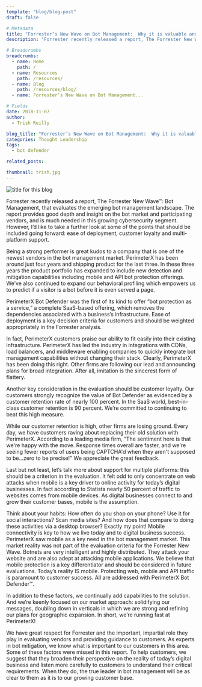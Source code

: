 ```yaml
---
template: "blog/blog-post"
draft: false

# Metadata
title: "Forrester’s New Wave on Bot Management:  Why it is valuable and how it can be further improved."
description: "Forrester recently released a report, The Forrester New Wave™: Bot Management, that evaluates the emerging bot management landscape."

# Breadcrumbs
breadcrumbs:
  - name: Home
    path: /
  - name: Resources
    path: /resources/
  - name: Blog
    path: /resources/blog/
  - name: Forrester’s New Wave on Bot Management...

# Fields
date: 2018-11-07
author:
  - Trish Reilly

blog_title: "Forrester’s New Wave on Bot Management:  Why it is valuable and how it can be further improved"
categories: Thought Leadership
tags:
  - bot defender

related_posts:

thumbnail: trish.jpg
---
```


![title for this blog](/assets/images/blog/blog-thumbnails/trish.jpg)<br>

<p>Forrester recently released a report, The Forrester New Wave™: Bot Management, that evaluates the emerging bot management landscape. The report provides good depth and insight on the bot market and participating vendors, and is much needed in this growing cybersecurity segment. However, I’d like to take a further look at some of the points that should be included going forward: ease of deployment, customer loyalty and multi-platform support.</p>

<p>Being a strong performer is great kudos to a company that is one of the newest vendors in the bot management market. PerimeterX has been around just four years and shipping product for the last three. In these three years the product portfolio has expanded to include new detection and mitigation capabilities including mobile and API bot protection offerings.  We’ve also continued to expand our behavioral profiling which empowers us to predict if a visitor is a bot before it is even served a page.</p>

<p>PerimeterX Bot Defender was the first of its kind to offer “bot protection as a service,”  a complete SaaS-based offering, which removes the dependencies associated with a business’s infrastructure.  Ease of deployment is a key decision criteria for customers and should be weighted appropriately in the Forrester analysis.</p>

<p>In fact, PerimeterX customers praise our ability to fit easily into their existing infrastructure.  PerimeterX has led the industry in integrations with CDNs, load balancers, and middleware enabling companies to quickly integrate bot management capabilities without changing their stack.  Clearly, PerimeterX has been doing this right. Other firms are following our lead and announcing plans for broad integration. After all, imitation is the sincerest form of flattery.</p>

<p>Another key consideration in the evaluation should be customer loyalty.  Our customers strongly recognize the value of Bot Defender as evidenced by a customer retention rate of nearly 100 percent.  In the SaaS world, best-in-class customer retention is 90 percent.  We’re committed to continuing to beat this high measure.</p>

<p>While our customer retention is high, other firms are losing ground.  Every day, we have customers raving about replacing their old solution with PerimeterX.  According to a leading media firm, “The sentiment here is that we're happy with the move. Response times overall are faster, and we're seeing fewer reports of users being CAPTCHA'd when they aren't supposed to be...zero to be precise!" We appreciate the great feedback.</p>

<p>Last but not least, let’s talk more about support for multiple platforms:  this should be a criterion in the evaluation.  It felt odd to only concentrate on web attacks when mobile is a key driver to online activity for today’s digital businesses.  In fact according to Statista nearly 50 percent of traffic to websites comes from mobile devices.  As digital businesses connect to and grow their customer bases, mobile is the assumption.</p>

<p>Think about your habits:  How often do you shop on your phone?  Use it for social interactions?  Scan media sites?  And how does that compare to doing these activities via a desktop browser?  Exactly my point!  Mobile connectivity is key to how we live today and to digital business success.  PerimeterX saw mobile as a key need in the bot management market.  This market reality was not part of the evaluation criteria for the Forrester New Wave.  Botnets are very intelligent and highly distributed.  They attack your website and are also adept at attacking mobile applications.  We believe that mobile protection is a key differentiator and should be considered in future evaluations. Today’s reality IS mobile.  Protecting web, mobile and API traffic is paramount to customer success.  All are addressed with PerimeterX Bot Defender™.</p>

<p>In addition to these factors, we continually add capabilities to the solution.  And we’re keenly focused on our market approach: solidifying our messages, doubling down in verticals in which we are strong and refining our plans for geographic expansion.  In short, we’re running fast at PerimeterX!</p>
 
<p>We have great respect for Forrester and the important, impartial role they play in evaluating vendors and providing guidance to customers.  As experts in bot mitigation, we know what is important to our customers in this area.  Some of these factors were missed in this report.  To help customers, we suggest that they broaden their perspective on the reality of today’s digital business and listen more carefully to customers to understand their critical requirements.  When they do, the true leader in bot management will be as clear to them as it is to our growing customer base.</p>

